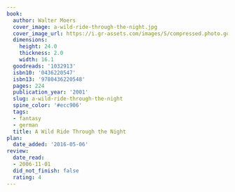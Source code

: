 ```yaml
---
book:
  author: Walter Moers
  cover_image: a-wild-ride-through-the-night.jpg
  cover_image_url: https://i.gr-assets.com/images/S/compressed.photo.goodreads.com/books/1180378641l/1032913.jpg
  dimensions:
    height: 24.0
    thickness: 2.0
    width: 16.1
  goodreads: '1032913'
  isbn10: '0436220547'
  isbn13: '9780436220548'
  pages: 224
  publication_year: '2001'
  slug: a-wild-ride-through-the-night
  spine_color: '#ecc906'
  tags:
  - fantasy
  - german
  title: A Wild Ride Through the Night
plan:
  date_added: '2016-05-06'
review:
  date_read:
  - 2006-11-01
  did_not_finish: false
  rating: 4
---
```

